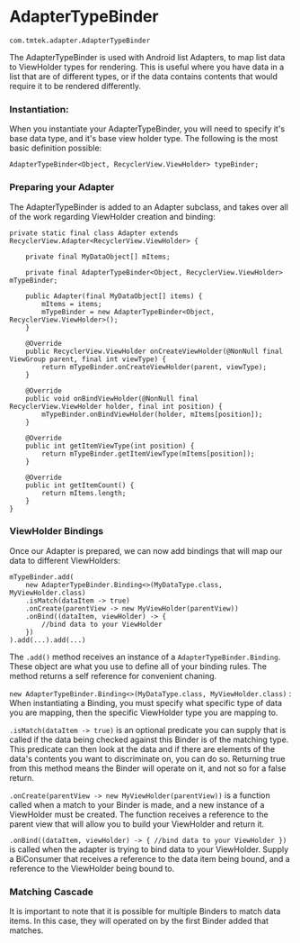 # AdapterTypeBinder

`com.tmtek.adapter.AdapterTypeBinder`

The AdapterTypeBinder is used with Android list Adapters, to map list data to ViewHolder types for rendering. This is useful where you have data in a list that are of different types, or if the data contains contents that would require it to be rendered differently.

### Instantiation:

When you instantiate your AdapterTypeBinder, you will need to specify it's base data type, and it's base view holder type. The following is the most basic definition possible:

```
AdapterTypeBinder<Object, RecyclerView.ViewHolder> typeBinder;
```

### Preparing your Adapter

The AdapterTypeBinder is added to an Adapter subclass, and takes over all of the work regarding ViewHolder creation and binding:

```
private static final class Adapter extends RecyclerView.Adapter<RecyclerView.ViewHolder> {

	private final MyDataObject[] mItems;

	private final AdapterTypeBinder<Object, RecyclerView.ViewHolder> mTypeBinder;
	
	public Adapter(final MyDataObject[] items) {
		mItems = items;
		mTypeBinder = new AdapterTypeBinder<Object, RecyclerView.ViewHolder>();
	}

	@Override
	public RecyclerView.ViewHolder onCreateViewHolder(@NonNull final ViewGroup parent, final int viewType) {
		return mTypeBinder.onCreateViewHolder(parent, viewType);
	}

	@Override
	public void onBindViewHolder(@NonNull final RecyclerView.ViewHolder holder, final int position) {
		mTypeBinder.onBindViewHolder(holder, mItems[position]);
	}

	@Override
	public int getItemViewType(int position) {
		return mTypeBinder.getItemViewType(mItems[position]);
	}

	@Override
	public int getItemCount() {
		return mItems.length;
	}
}

```

### ViewHolder Bindings

Once our Adapter is prepared, we can now add bindings that will map our data to different ViewHolders:

```
mTypeBinder.add(
	new AdapterTypeBinder.Binding<>(MyDataType.class, MyViewHolder.class)
	.isMatch(dataItem -> true)
	.onCreate(parentView -> new MyViewHolder(parentView))
	.onBind((dataItem, viewHolder) -> {
		//bind data to your ViewHolder
	})
).add(...).add(...)

```

The `.add()` method receives an instance of a `AdapterTypeBinder.Binding`. These object are what you use to define all of your binding rules. The method returns a self reference for convenient chaning.

`new AdapterTypeBinder.Binding<>(MyDataType.class, MyViewHolder.class)` : When instantiating a Binding, you must specify what specific type of data you are mapping, then the specific ViewHolder type you are mapping to.

`.isMatch(dataItem -> true)` is an optional predicate you can supply that is called if the data being checked against this Binder is of the matching type. This predicate can then look at the data and if there are elements of the data's contents you want to discriminate on, you can do so. Returning true from this method means the Binder will operate on it, and not so for a false return.

`.onCreate(parentView -> new MyViewHolder(parentView))` is a function called when a match to your Binder is made, and a new instance of a ViewHolder must be created. The function receives a reference to the parent view that will allow you to build your ViewHolder and return it.

`
.onBind((dataItem, viewHolder) -> {
    //bind data to your ViewHolder
})
` is called when the adapter is trying to bind data to your ViewHolder. Supply a BiConsumer that receives a reference to the data item being bound, and a reference to the ViewHolder being bound to.

### Matching Cascade

It is important to note that it is possible for multiple Binders to match data items. In this case, they will operated on by the first Binder added that matches. 

